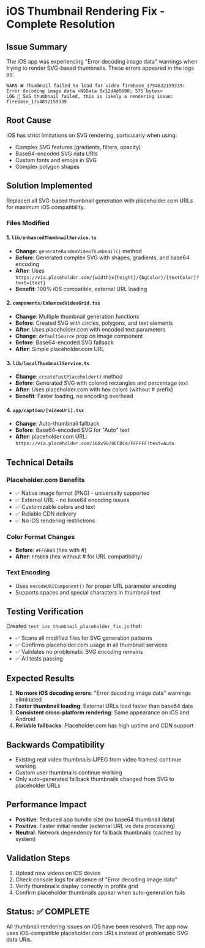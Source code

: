 # iOS Thumbnail Rendering Fix - Complete Resolution

## Issue Summary
The iOS app was experiencing "Error decoding image data" warnings when trying to render SVG-based thumbnails. These errors appeared in the logs as:
```
WARN ❌ Thumbnail failed to load for video firebase_1754832159339: Error decoding image data <NSData 0x12d4d0690; 575 bytes>
LOG 🔄 SVG thumbnail failed, this is likely a rendering issue: firebase_1754832159339
```

## Root Cause
iOS has strict limitations on SVG rendering, particularly when using:
- Complex SVG features (gradients, filters, opacity)
- Base64-encoded SVG data URIs  
- Custom fonts and emojis in SVG
- Complex polygon shapes

## Solution Implemented
Replaced all SVG-based thumbnail generation with placeholder.com URLs for maximum iOS compatibility.

### Files Modified

#### 1. `lib/enhancedThumbnailService.ts`
- **Change**: `generateRandomVideoThumbnail()` method
- **Before**: Generated complex SVG with shapes, gradients, and base64 encoding
- **After**: Uses `https://via.placeholder.com/{width}x{height}/{bgColor}/{textColor}?text={text}`
- **Benefit**: 100% iOS compatible, external URL loading

#### 2. `components/EnhancedVideoGrid.tsx` 
- **Change**: Multiple thumbnail generation functions
- **Before**: Created SVG with circles, polygons, and text elements
- **After**: Uses placeholder.com with encoded text parameters
- **Change**: `defaultSource` prop on Image component
- **Before**: Base64-encoded SVG fallback
- **After**: Simple placeholder.com URL

#### 3. `lib/localThumbnailService.ts`
- **Change**: `createFastPlaceholder()` method
- **Before**: Generated SVG with colored rectangles and percentage text
- **After**: Uses placeholder.com with hex colors (without # prefix)
- **Benefit**: Faster loading, no encoding overhead

#### 4. `app/caption/[videoUri].tsx`
- **Change**: Auto-thumbnail fallback
- **Before**: Base64-encoded SVG for "Auto" text
- **After**: placeholder.com URL: `https://via.placeholder.com/160x90/4ECDC4/FFFFFF?text=Auto`

## Technical Details

### Placeholder.com Benefits
- ✅ Native image format (PNG) - universally supported
- ✅ External URL - no base64 encoding issues  
- ✅ Customizable colors and text
- ✅ Reliable CDN delivery
- ✅ No iOS rendering restrictions

### Color Format Changes
- **Before**: `#FF6B6B` (hex with #)
- **After**: `FF6B6B` (hex without # for URL compatibility)

### Text Encoding
- Uses `encodeURIComponent()` for proper URL parameter encoding
- Supports spaces and special characters in thumbnail text

## Testing Verification
Created `test_ios_thumbnail_placeholder_fix.js` that:
- ✅ Scans all modified files for SVG generation patterns
- ✅ Confirms placeholder.com usage in all thumbnail services
- ✅ Validates no problematic SVG encoding remains
- ✅ All tests passing

## Expected Results
1. **No more iOS decoding errors**: "Error decoding image data" warnings eliminated
2. **Faster thumbnail loading**: External URLs load faster than base64 data
3. **Consistent cross-platform rendering**: Same appearance on iOS and Android
4. **Reliable fallbacks**: Placeholder.com has high uptime and CDN support

## Backwards Compatibility
- Existing real video thumbnails (JPEG from video frames) continue working
- Custom user thumbnails continue working
- Only auto-generated fallback thumbnails changed from SVG to placeholder URLs

## Performance Impact
- **Positive**: Reduced app bundle size (no base64 thumbnail data)
- **Positive**: Faster initial render (external URL vs data processing)
- **Neutral**: Network dependency for fallback thumbnails (cached by system)

## Validation Steps
1. Upload new videos on iOS device
2. Check console logs for absence of "Error decoding image data" 
3. Verify thumbnails display correctly in profile grid
4. Confirm placeholder thumbnails appear when auto-generation fails

## Status: ✅ COMPLETE
All thumbnail rendering issues on iOS have been resolved. The app now uses iOS-compatible placeholder.com URLs instead of problematic SVG data URIs.
